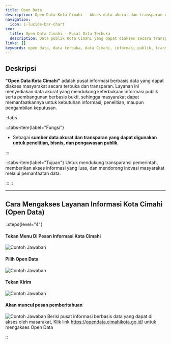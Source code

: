 ```yaml
---
title: Open Data
description: Open Data Kota Cimahi - Akses data akurat dan transparan untuk penelitian, bisnis, dan pengawasan publik. Informasi terbuka untuk semua.
navigation:
  icon: i-lucide-bar-chart
seo:
  title: Open Data Cimahi - Pusat Data Terbuka
  description: Data publik Kota Cimahi yang dapat diakses secara transparan. Mendukung pembangunan berbasis bukti dan inovasi masyarakat.
links: []
keywords: open data, data terbuka, data Cimahi, informasi publik, transparansi, data akurat, penelitian, statistik kota
---
```



## Deskripsi
**"Open Data Kota Cimahi"** adalah pusat informasi berbasis data yang dapat diakses masyarakat secara terbuka dan transparan. Layanan ini menyediakan data akurat yang mendukung keterbukaan informasi publik serta pembangunan berbasis bukti, sehingga masyarakat dapat memanfaatkannya untuk kebutuhan informasi, penelitian, maupun pengambilan keputusan.

::tabs

:::tabs-item{label="Fungsi"}

- Sebagai **sumber data akurat dan transparan yang dapat digunakan untuk penelitian, bisnis, dan pengawasan publik**.

:::


:::tabs-item{label="Tujuan"}
Untuk mendukung transparansi pemerintah, memberikan akses informasi yang luas, dan mendorong inovasi masyarakat melalui pemanfaatan data.

:::
::
___

## Cara Mengakses Layanan Informasi Kota Cimahi (Open Data)

::steps{level="4"}

#### Tekan Menu Di Pesan Informasi Kota Cimahi
![Contoh Jawaban](info/menu.jpg)

#### Pilih Open Data
![Contoh Jawaban](info/opsi-od.jpg)

#### Tekan Kirim
![Contoh Jawaban](info/kirim-od.jpg)

#### Akan muncul pesan pemberitahuan 
![Contoh Jawaban](info/balasan-od.jpg)
Berisi pusat informasi berbasis data yang dapat di akses oleh masarakat, 
Klik link https://opendata.cimahikota.go.id/ untuk mengakses Open Data

::